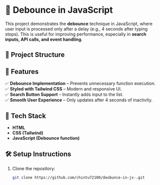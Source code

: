 # 🚀 Debounce in JavaScript

This project demonstrates the **debounce** technique in JavaScript, where user input is processed only after a delay (e.g., 4 seconds after typing stops). This is useful for improving performance, especially in **search inputs, API calls, and event handling**.

## 📂 Project Structure


## 🌟 Features
✅ **Debounce Implementation** – Prevents unnecessary function execution.  
✅ **Styled with Tailwind CSS** – Modern and responsive UI.  
✅ **Search Button Support** – Instantly adds input to the list.  
✅ **Smooth User Experience** – Only updates after 4 seconds of inactivity.  

## 🎨 Tech Stack
- **HTML**
- **CSS (Tailwind)**
- **JavaScript (Debounce function)**

## 🛠️ Setup Instructions
1. Clone the repository:
   ```sh
   git clone https://github.com/chintu72100/deobunce-in-js-.git
